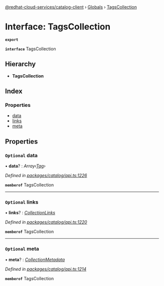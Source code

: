 [@redhat-cloud-services/catalog-client](../README.md) › [Globals](../globals.md) › [TagsCollection](tagscollection.md)

# Interface: TagsCollection

**`export`** 

**`interface`** TagsCollection

## Hierarchy

* **TagsCollection**

## Index

### Properties

* [data](tagscollection.md#optional-data)
* [links](tagscollection.md#optional-links)
* [meta](tagscollection.md#optional-meta)

## Properties

### `Optional` data

• **data**? : *Array‹[Tag](tag.md)›*

*Defined in [packages/catalog/api.ts:1226](https://github.com/RedHatInsights/javascript-clients/blob/master/packages/catalog/api.ts#L1226)*

**`memberof`** TagsCollection

___

### `Optional` links

• **links**? : *[CollectionLinks](collectionlinks.md)*

*Defined in [packages/catalog/api.ts:1220](https://github.com/RedHatInsights/javascript-clients/blob/master/packages/catalog/api.ts#L1220)*

**`memberof`** TagsCollection

___

### `Optional` meta

• **meta**? : *[CollectionMetadata](collectionmetadata.md)*

*Defined in [packages/catalog/api.ts:1214](https://github.com/RedHatInsights/javascript-clients/blob/master/packages/catalog/api.ts#L1214)*

**`memberof`** TagsCollection
